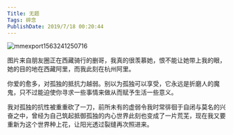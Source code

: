 ```yaml
---
Title: 无题
Tags: 碎念
PublishDate: 2019/7/18 00:20:44
---
```


![mmexport1563241250716](/articles/imgs/mmexport1563241250716.jpg)

图片来自朋友圈正在西藏骑行的删哥，我真的很羡慕她，恨不能让她带上我的眼，她的目的地在西藏阿里，而我此刻在杭州阿里。

你爱的愈多，对孤独的抵抗力越弱。别以为孤独可以享受，它永远是折磨人的魔鬼，只不过能迫使你寻求一些事情来做从而赋予生活一些意义。

我对孤独的抗性被重重砍了一刀，前所未有的虚弱令我时常徘徊于自闭与莫名的兴奋之中，曾经为自己筑起抵御孤独的内心世界此刻也变成了一片荒芜，现在我又要重新为这个世界种上花，让阳光透过裂缝再次照进来。